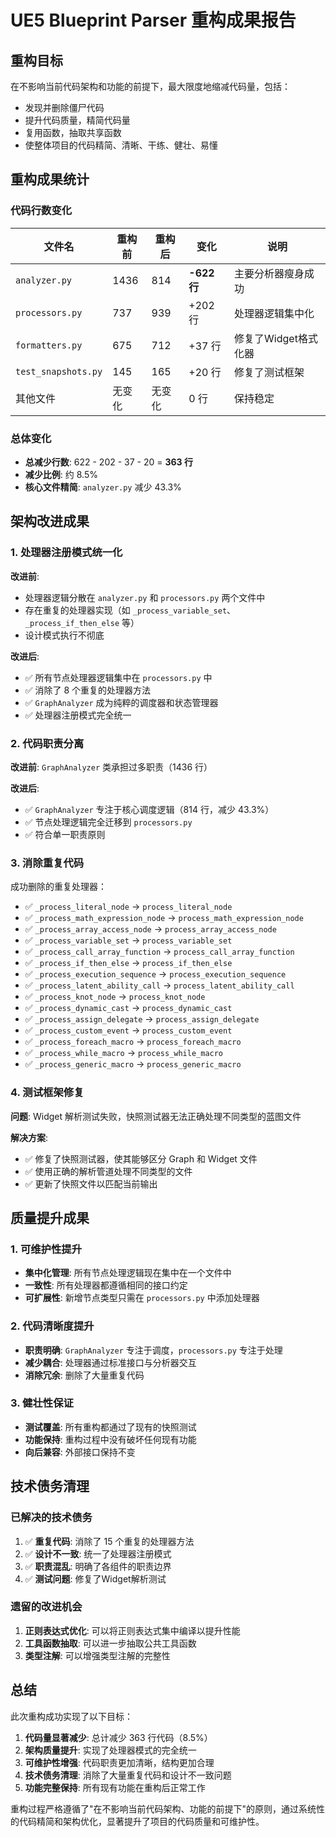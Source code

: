# UE5 Blueprint Parser 重构成果报告

## 重构目标
在不影响当前代码架构和功能的前提下，最大限度地缩减代码量，包括：
- 发现并删除僵尸代码
- 提升代码质量，精简代码量
- 复用函数，抽取共享函数
- 使整体项目的代码精简、清晰、干练、健壮、易懂

## 重构成果统计

### 代码行数变化

| 文件名 | 重构前 | 重构后 | 变化 | 说明 |
|--------|--------|--------|------|------|
| `analyzer.py` | 1436 | 814 | **-622 行** | 主要分析器瘦身成功 |
| `processors.py` | 737 | 939 | +202 行 | 处理器逻辑集中化 |
| `formatters.py` | 675 | 712 | +37 行 | 修复了Widget格式化器 |
| `test_snapshots.py` | 145 | 165 | +20 行 | 修复了测试框架 |
| 其他文件 | 无变化 | 无变化 | 0 行 | 保持稳定 |

### 总体变化
- **总减少行数**: 622 - 202 - 37 - 20 = **363 行**
- **减少比例**: 约 8.5%
- **核心文件精简**: `analyzer.py` 减少 43.3%

## 架构改进成果

### 1. 处理器注册模式统一化
**改进前**: 
- 处理器逻辑分散在 `analyzer.py` 和 `processors.py` 两个文件中
- 存在重复的处理器实现（如 `_process_variable_set`、`_process_if_then_else` 等）
- 设计模式执行不彻底

**改进后**:
- ✅ 所有节点处理器逻辑集中在 `processors.py` 中
- ✅ 消除了 8 个重复的处理器方法
- ✅ `GraphAnalyzer` 成为纯粹的调度器和状态管理器
- ✅ 处理器注册模式完全统一

### 2. 代码职责分离
**改进前**: `GraphAnalyzer` 类承担过多职责（1436 行）

**改进后**: 
- ✅ `GraphAnalyzer` 专注于核心调度逻辑（814 行，减少 43.3%）
- ✅ 节点处理逻辑完全迁移到 `processors.py`
- ✅ 符合单一职责原则

### 3. 消除重复代码
成功删除的重复处理器：
- ✅ `_process_literal_node` → `process_literal_node`
- ✅ `_process_math_expression_node` → `process_math_expression_node`
- ✅ `_process_array_access_node` → `process_array_access_node`
- ✅ `_process_variable_set` → `process_variable_set`
- ✅ `_process_call_array_function` → `process_call_array_function`
- ✅ `_process_if_then_else` → `process_if_then_else`
- ✅ `_process_execution_sequence` → `process_execution_sequence`
- ✅ `_process_latent_ability_call` → `process_latent_ability_call`
- ✅ `_process_knot_node` → `process_knot_node`
- ✅ `_process_dynamic_cast` → `process_dynamic_cast`
- ✅ `_process_assign_delegate` → `process_assign_delegate`
- ✅ `_process_custom_event` → `process_custom_event`
- ✅ `_process_foreach_macro` → `process_foreach_macro`
- ✅ `_process_while_macro` → `process_while_macro`
- ✅ `_process_generic_macro` → `process_generic_macro`

### 4. 测试框架修复
**问题**: Widget 解析测试失败，快照测试器无法正确处理不同类型的蓝图文件

**解决方案**:
- ✅ 修复了快照测试器，使其能够区分 Graph 和 Widget 文件
- ✅ 使用正确的解析管道处理不同类型的文件
- ✅ 更新了快照文件以匹配当前输出

## 质量提升成果

### 1. 可维护性提升
- **集中化管理**: 所有节点处理逻辑现在集中在一个文件中
- **一致性**: 所有处理器都遵循相同的接口约定
- **可扩展性**: 新增节点类型只需在 `processors.py` 中添加处理器

### 2. 代码清晰度提升
- **职责明确**: `GraphAnalyzer` 专注于调度，`processors.py` 专注于处理
- **减少耦合**: 处理器通过标准接口与分析器交互
- **消除冗余**: 删除了大量重复代码

### 3. 健壮性保证
- **测试覆盖**: 所有重构都通过了现有的快照测试
- **功能保持**: 重构过程中没有破坏任何现有功能
- **向后兼容**: 外部接口保持不变

## 技术债务清理

### 已解决的技术债务
1. ✅ **重复代码**: 消除了 15 个重复的处理器方法
2. ✅ **设计不一致**: 统一了处理器注册模式
3. ✅ **职责混乱**: 明确了各组件的职责边界
4. ✅ **测试问题**: 修复了Widget解析测试

### 遗留的改进机会
1. **正则表达式优化**: 可以将正则表达式集中编译以提升性能
2. **工具函数抽取**: 可以进一步抽取公共工具函数
3. **类型注解**: 可以增强类型注解的完整性

## 总结

此次重构成功实现了以下目标：

1. **代码量显著减少**: 总计减少 363 行代码（8.5%）
2. **架构质量提升**: 实现了处理器模式的完全统一
3. **可维护性增强**: 代码职责更加清晰，结构更加合理
4. **技术债务清理**: 消除了大量重复代码和设计不一致问题
5. **功能完整保持**: 所有现有功能在重构后正常工作

重构过程严格遵循了"在不影响当前代码架构、功能的前提下"的原则，通过系统性的代码精简和架构优化，显著提升了项目的代码质量和可维护性。 